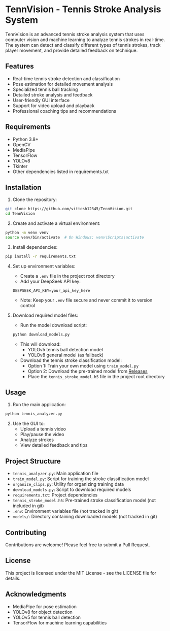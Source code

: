 # TennVision - Tennis Stroke Analysis System

TennVision is an advanced tennis stroke analysis system that uses computer vision and machine learning to analyze tennis strokes in real-time. The system can detect and classify different types of tennis strokes, track player movement, and provide detailed feedback on technique.

## Features

- Real-time tennis stroke detection and classification
- Pose estimation for detailed movement analysis
- Specialized tennis ball tracking
- Detailed stroke analysis and feedback
- User-friendly GUI interface
- Support for video upload and playback
- Professional coaching tips and recommendations

## Requirements

- Python 3.8+
- OpenCV
- MediaPipe
- TensorFlow
- YOLOv8
- Tkinter
- Other dependencies listed in requirements.txt

## Installation

1. Clone the repository:
```bash
git clone https://github.com/vittesh12345/TennVision.git
cd TennVision
```

2. Create and activate a virtual environment:
```bash
python -m venv venv
source venv/bin/activate  # On Windows: venv\Scripts\activate
```

3. Install dependencies:
```bash
pip install -r requirements.txt
```

4. Set up environment variables:
   - Create a `.env` file in the project root directory
   - Add your DeepSeek API key:
   ```
   DEEPSEEK_API_KEY=your_api_key_here
   ```
   - Note: Keep your `.env` file secure and never commit it to version control

5. Download required model files:
   - Run the model download script:
   ```bash
   python download_models.py
   ```
   - This will download:
     - YOLOv5 tennis ball detection model
     - YOLOv8 general model (as fallback)
   - Download the tennis stroke classification model:
     - Option 1: Train your own model using `train_model.py`
     - Option 2: Download the pre-trained model from [Releases](https://github.com/vittesh12345/TennVision/releases)
     - Place the `tennis_stroke_model.h5` file in the project root directory

## Usage

1. Run the main application:
```bash
python tennis_analyzer.py
```

2. Use the GUI to:
   - Upload a tennis video
   - Play/pause the video
   - Analyze strokes
   - View detailed feedback and tips

## Project Structure

- `tennis_analyzer.py`: Main application file
- `train_model.py`: Script for training the stroke classification model
- `organize_clips.py`: Utility for organizing training data
- `download_models.py`: Script to download required models
- `requirements.txt`: Project dependencies
- `tennis_stroke_model.h5`: Pre-trained stroke classification model (not included in git)
- `.env`: Environment variables file (not tracked in git)
- `models/`: Directory containing downloaded models (not tracked in git)

## Contributing

Contributions are welcome! Please feel free to submit a Pull Request.

## License

This project is licensed under the MIT License - see the LICENSE file for details.

## Acknowledgments

- MediaPipe for pose estimation
- YOLOv8 for object detection
- YOLOv5 for tennis ball detection
- TensorFlow for machine learning capabilities 